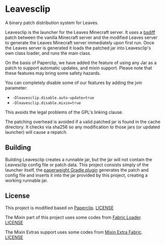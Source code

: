 Leavesclip
=========
A binary patch distribution system for Leaves.

Leavesclip is the launcher for the Leaves Minecraft server. It uses a [bsdiff](http://www.daemonology.net/bsdiff/) patch
between the vanilla Minecraft server and the modified Leaves server to generate the Leaves Minecraft server immediately
upon first run. Once the Leaves server is generated it loads the patched jar into Leavesclip's own class loader, and
runs
the main class.

On the basis of Paperclip, we have added the feature of using any Jar as a patch to support automatic updates, and mixin
support.
Please note that these features may bring some safety hazards.

You can completely disable some of our features by adding the jvm parameter:

* `-Dleavesclip.disable.auto-update=true`
* `-Dleavesclip.disable.mixin=true`

This avoids the legal problems of the GPL's linking clause.

The patching overhead is avoided if a valid patched jar is found in the cache directory.
It checks via sha256 so any modification to those jars (or updated launcher) will cause a repatch.

Building
--------

Building Leavesclip creates a runnable jar, but the jar will not contain the Leavesclip config file or patch data. This
project consists simply of the launcher itself, the [paperweight Gradle plugin](https://github.com/PaperMC/paperweight)
generates the patch and config file and inserts it into the jar provided by this project, creating a working runnable
jar.


License
-------

This project is modified based on [Paperclip](https://github.com/PaperMC/Paperclip). [LICENSE](./licenses/license.txt)

The Mixin part of this project uses some codes
from [Fabric Loader](https://github.com/FabricMC/fabric-loader). [LICENSE](./licenses/fabric-loader-license.txt)

The Mixin Extras support uses some codes from [Mixin Extra Fabric](https://github.com/LlamaLad7/MixinExtras/blob/master/platform/fabric). [LICENSE](./licenses/mixin-extras-license.txt)
